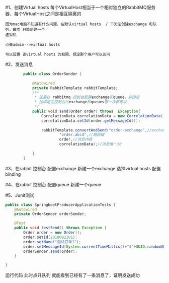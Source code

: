 #1、创建Virtual hosts
    每个VirtualHost相当于一个相对独立的RabbitMQ服务器，每个VirtualHost之间是相互隔离的
    
    因为mac电脑不知道有什么问题，在默认virtual hosts  / 下无法创建exchange 和队列，故而 只能新建一个
    虚拟机
    
    点击admin-->virtual hosts
    
    可以设置 该virtual hosts 的权限，规定那个用户可以访问
#2、发送消息

  ```java
          public class OrderSender {
          
              @Autowired
              private RabbitTemplate rabbitTemplate;
              /**
               * 还要在 rabbitmq 控制台配置exchange和queue，并绑定
               * 加绑定在控制台的exchange和queues哪一块都可以
               */
              public void send(Order order) throws  Exception{
                  CorrelationData correlationData = new CorrelationData();
                  correlationData.setId(order.getMessageId());
          
                  rabbitTemplate.convertAndSend("order-exchange",//exchange
                          "order.abcd",//路由键
                          order,//消息内容
                          correlationData);//消息唯一id
          
              }
          }

  ```  
    
#3、在rabbit 控制台 配置exchange
    新建一个exchange
    选择virtual hosts
    配置binding
    
#4、在rabbit 控制台 配置queue
    新建一个queue
    
#5、Junit测试
```java
public class SpringbootProducerApplicationTests {
    @Autowired
    private OrderSender orderSender;

    @Test
    public void testSend() throws Exception {
        Order order = new Order();
        order.setId(2018092101);
        order.setName("测试订单1");
        order.setMessageId(System.currentTimeMillis()+"$"+UUID.randomUUID());
        orderSender.send(order);
    }

}

```
运行代码
此时点开队列 就能看到已经有了一条消息了，证明发送成功